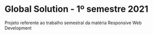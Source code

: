 # Global Solution - 1º semestre 2021
Projeto referente ao trabalho semestral da matéria Responsive Web Development
